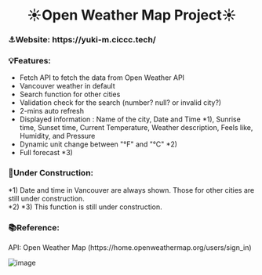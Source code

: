 <h1 align="center">☀️Open Weather Map Project☀️</h1>
<h3 align="left">⚓Website: https://yuki-m.ciccc.tech/</h3>
<h3 align="left">💡Features:</h3>

- Fetch API to fetch the data from Open Weather API
- Vancouver weather in default
- Search function for other cities
- Validation check for the search (number? null? or invalid city?)
- 2-mins auto refresh
- Displayed information : Name of the city, Date and Time *1), Sunrise time, Sunset time, Current Temperature, Weather description, Feels like, Humidity, and Pressure
- Dynamic unit change between "°F" and "°C" *2)
- Full forecast *3)

<h3 align="left">🙇‍Under Construction:</h3>
*1) Date and time in Vancouver are always shown. Those for other cities are still under construction.<br>
*2) *3) This function is still under construction.

<h3 align="left">📚Reference:</h3>
<p align="left">API: Open Weather Map (https://home.openweathermap.org/users/sign_in)</p>

![image](https://user-images.githubusercontent.com/76931326/110889463-05971680-82a3-11eb-8109-49c1bfdc4397.png)

